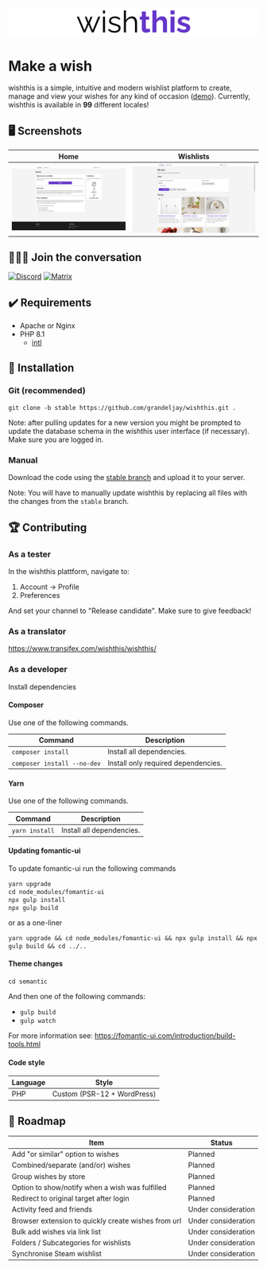 ![wishthis logo](/src/assets/img/logo-readme.svg "wishthis logo")

# Make a wish

wishthis is a simple, intuitive and modern wishlist platform to create, manage and view your wishes for any kind of occasion ([demo](https://wishthis.online)). Currently, wishthis is available in **99** different locales!

## :desktop_computer: Screenshots
| Home                                                 | Wishlists                                                           |
| ---------------------------------------------------- | ------------------------------------------------------------------- |
| ![Home](/src/assets/img/screenshots/home.png "Home") | ![Wishlists](/src/assets/img/screenshots/wishlists.png "Wishlists") |

## :family_man_man_boy: Join the conversation

[![Discord](https://badgen.net/discord/members/WrUXnpNyza/?label=Discord&color=purple&icon=discord)](https://discord.gg/WrUXnpNyza)
[![Matrix](https://badgen.net/matrix/members/wishthis/matrix.org/?label=Matrix&color=purple)](https://matrix.to/#/#wishthis:matrix.org)

## :heavy_check_mark: Requirements
* Apache or Nginx
* PHP 8.1
  * [intl](https://www.php.net/manual/en/book.intl.php)

## :hammer: Installation

### Git (recommended)
```
git clone -b stable https://github.com/grandeljay/wishthis.git .
```

Note: after pulling updates for a new version you might be prompted to update the database schema in the wishthis user interface (if necessary). Make sure you are logged in.

### Manual
Download the code using the [stable branch](https://github.com/grandeljay/wishthis/tree/stable) and upload it to your server.

Note: You will have to manually update wishthis by replacing all files with the changes from the `stable` branch.

## :trophy: Contributing

### As a tester
In the wishthis plattform, navigate to:
1. Account -> Profile
1. Preferences

And set your channel to "Release candidate". Make sure to give feedback!

### As a translator
https://www.transifex.com/wishthis/wishthis/

### As a developer
Install dependencies

#### Composer
Use one of the following commands.

| Command                     | Description                         |
| --------------------------- | ----------------------------------- |
| `composer install`          | Install all dependencies.           |
| `composer install --no-dev` | Install only required dependencies. |

#### Yarn
Use one of the following commands.

| Command        | Description               |
| ---------------| ------------------------- |
| `yarn install` | Install all dependencies. |

#### Updating fomantic-ui
To update fomantic-ui run the following commands
```
yarn upgrade
cd node_modules/fomantic-ui
npx gulp install
npx gulp build
```

or as a one-liner
```
yarn upgrade && cd node_modules/fomantic-ui && npx gulp install && npx gulp build && cd ../..
```

#### Theme changes
```
cd semantic
```

And then one of the following commands:
- `gulp build`
- `gulp watch`

For more information see: https://fomantic-ui.com/introduction/build-tools.html

#### Code style
| Language | Style                       |
| -------- | --------------------------- |
| PHP      | Custom (PSR-12 + WordPress) |

## :construction: Roadmap
| Item                                                | Status              |
| --------------------------------------------------- | ------------------- |
| Add "or similar" option to wishes                   | Planned             |
| Combined/separate (and/or) wishes                   | Planned             |
| Group wishes by store                               | Planned             |
| Option to show/notify when a wish was fulfilled     | Planned             |
| Redirect to original target after login             | Planned             |
| Activity feed and friends                           | Under consideration |
| Browser extension to quickly create wishes from url | Under consideration |
| Bulk add wishes via link list                       | Under consideration |
| Folders / Subcategories for wishlists               | Under consideration |
| Synchronise Steam wishlist                          | Under consideration |
